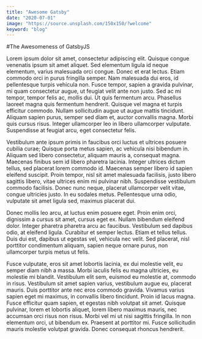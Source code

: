 ```yaml
---
title: "Awesome Gatsby"
date: "2020-07-01"
image: "https://source.unsplash.com/150x150/?welcome"
keyword: "blog"
---
```



#The Awesomeness of GatsbyJS

Lorem ipsum dolor sit amet, consectetur adipiscing elit. Quisque congue venenatis ipsum sit amet aliquet. Sed elementum ligula id neque elementum, varius malesuada orci congue. Donec et erat lectus. Etiam commodo orci in purus fringilla semper. Nam malesuada dui eros, id pellentesque turpis vehicula non. Fusce tempor, sapien a gravida pulvinar, mi quam consectetur augue, ut feugiat velit ante non justo. Sed ac mi tempor, tempor felis ac, mollis dui. Ut quis fermentum arcu. Phasellus laoreet magna quis fermentum hendrerit. Quisque vel magna et turpis efficitur commodo. Nullam sollicitudin augue ut augue mattis tincidunt. Aliquam sapien purus, semper sed diam et, auctor convallis magna. Morbi quis cursus risus. Integer ullamcorper leo in libero ullamcorper vulputate. Suspendisse at feugiat arcu, eget consectetur felis.

Vestibulum ante ipsum primis in faucibus orci luctus et ultrices posuere cubilia curae; Quisque porta metus sapien, ac vehicula nisi bibendum in. Aliquam sed libero consectetur, aliquam mauris a, consequat magna. Maecenas finibus sem id libero pharetra lacinia. Integer ultrices dictum tellus, sed placerat lorem commodo id. Maecenas semper libero id sapien eleifend suscipit. Proin tempor, nisl sit amet malesuada facilisis, justo libero sagittis libero, vitae ultrices enim mi pulvinar nibh. Suspendisse vestibulum commodo facilisis. Donec nunc neque, placerat ullamcorper velit vitae, congue ultricies justo. In eu sodales metus. Pellentesque urna odio, vulputate sit amet ligula sed, maximus placerat dui.

Donec mollis leo arcu, at luctus enim posuere eget. Proin enim orci, dignissim a cursus sit amet, cursus eget ex. Nullam bibendum eleifend dolor. Integer pharetra pharetra arcu ac faucibus. Vestibulum sed dapibus odio, at eleifend ligula. Curabitur et semper lectus. Etiam et tellus tellus. Duis dui est, dapibus ut egestas vel, vehicula nec velit. Sed placerat, nisl porttitor condimentum aliquam, sapien neque ornare purus, non ullamcorper turpis metus ut felis.

Fusce vulputate, eros sit amet lobortis lacinia, ex dui molestie velit, eu semper diam nibh a massa. Morbi iaculis felis eu magna ultricies, eu molestie mi blandit. Vestibulum elit sem, euismod eu molestie at, commodo in risus. Vestibulum sit amet sapien varius, vestibulum augue eu, placerat mauris. Duis porttitor ante nec eros commodo gravida. Vivamus varius sapien eget mi maximus, in convallis libero tincidunt. Proin id lacus magna. Fusce efficitur quam sapien, et egestas nibh volutpat sit amet. Quisque pulvinar, lorem et lobortis aliquet, lorem libero maximus mauris, nec accumsan orci risus non risus. Morbi vel mi ut nisi sagittis fringilla. In non elementum orci, ut bibendum ex. Praesent at porttitor mi. Fusce sollicitudin mauris molestie volutpat gravida. Donec consequat rhoncus hendrerit.